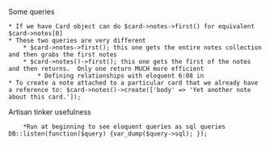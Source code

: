 Some queries

    * If we have Card object can do $card->notes->first() for equivalent $card->notes[0]
    * These two queries are very different
        * $card->notes->first(); this one gets the entire notes collection and then grabs the first notes
        * $card->notes()->first(); this one gets the first of the notes and then returns.  Only one return MUCH more efficient  
            * Defining relationships with eloquent 6:08 in 
    * To create a note attached to a particular card that we already have a reference to: $card->notes()->create(['body' => 'Yet another note about this card.']);

Artisan tinker usefulness

        *Run at beginning to see eloquent queries as sql queries DB::listen(function($query) {var_dump($query->sql); });
